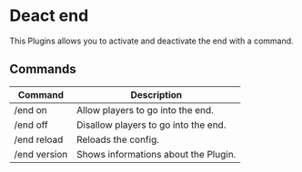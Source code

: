 # Deact end
This Plugins allows you to activate and deactivate the end with a command.
## Commands
| Command | Description |
| --- | --- |
| /end on | Allow players to go into the end. |
| /end off | Disallow players to go into the end. |
| /end reload | Reloads the config. |
| /end version | Shows informations about the Plugin. |
